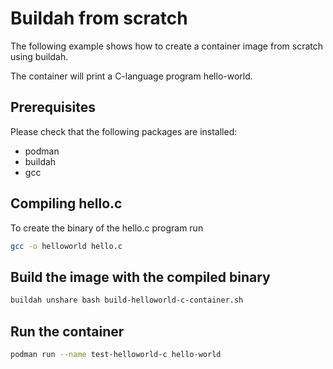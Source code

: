# Buildah from scratch

The following example shows how to create a container image
from scratch using buildah.

The container will print a C-language program hello-world.

## Prerequisites
Please check that the following packages are installed:
- podman
- buildah
- gcc

## Compiling hello.c
To create the binary of the hello.c program run
```bash
gcc -o helloworld hello.c
```

## Build the image with the compiled binary
```bash
buildah unshare bash build-helloworld-c-container.sh
```


## Run the container
```bash
podman run --name test-helloworld-c hello-world
``` 
